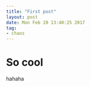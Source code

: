 ```yaml
---
title: "First post"
layout: post
date: Mon Feb 20 13:40:25 2017
tag:
- chaos
---
```


# So cool
hahaha
